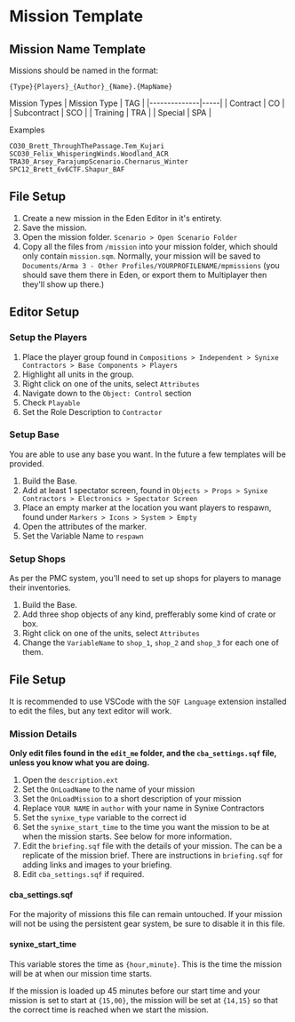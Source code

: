 # Mission Template

## Mission Name Template

Missions should be named in the format:

```
{Type}{Players}_{Author}_{Name}.{MapName}
```

Mission Types
| Mission Type | TAG |
|--------------|-----|
| Contract     | CO  |
| Subcontract  | SCO |
| Training     | TRA |
| Special      | SPA |

Examples

`CO30_Brett_ThroughThePassage.Tem_Kujari`
`SCO30_Felix_WhisperingWinds.Woodland_ACR`
`TRA30_Arsey_ParajumpScenario.Chernarus_Winter`
`SPC12_Brett_6v6CTF.Shapur_BAF`

## File Setup

1. Create a new mission in the Eden Editor in it's entirety.
2. Save the mission.
3. Open the mission folder. `Scenario > Open Scenario Folder`
4. Copy all the files from `/mission` into your mission folder, which should only contain `mission.sqm`.
Normally, your mission will be saved to `Documents/Arma 3 - Other Profiles/YOURPROFILENAME/mpmissions` (you should save them there in Eden, or export them to Multiplayer then they'll show up there.)

## Editor Setup

### Setup the Players

1. Place the player group found in `Compositions > Independent > Synixe Contractors > Base Components > Players`
2. Highlight all units in the group.
3. Right click on one of the units, select `Attributes`
4. Navigate down to the `Object: Control` section
5. Check `Playable`
6. Set the Role Description to `Contractor`

### Setup Base

You are able to use any base you want. In the future a few templates will be provided.

1. Build the Base.
2. Add at least 1 spectator screen, found in `Objects > Props > Synixe Contractors > Electronics > Spectator Screen`
3. Place an empty marker at the location you want players to respawn, found under `Markers > Icons > System > Empty`
4. Open the attributes of the marker.
5. Set the Variable Name to `respawn`

### Setup Shops

As per the PMC system, you'll need to set up shops for players to manage their inventories.

1. Build the Base.
2. Add three shop objects of any kind, prefferably some kind of crate or box.
3. Right click on one of the units, select `Attributes`
4. Change the `VariableName` to `shop_1`, `shop_2` and `shop_3` for each one of them.

## File Setup

It is recommended to use VSCode with the `SQF Language` extension installed to edit the files, but any text editor will work.

### Mission Details

**Only edit files found in the `edit_me` folder, and the `cba_settings.sqf` file, unless you know what you are doing.**

1. Open the `description.ext`
2. Set the `OnLoadName` to the name of your mission
3. Set the `OnLoadMission` to a short description of your mission
4. Replace `YOUR NAME` in `author` with your name in Synixe Contractors
5. Set the `synixe_type` variable to the correct id
6. Set the `synixe_start_time` to the time you want the mission to be at when the mission starts. See below for more information.
7. Edit the `briefing.sqf` file with the details of your mission. The can be a replicate of the mission brief. There are instructions in `briefing.sqf` for adding links and images to your briefing.
8. Edit `cba_settings.sqf` if required.

#### cba_settings.sqf

For the majority of missions this file can remain untouched. If your mission will not be using the persistent gear system, be sure to disable it in this file.


#### synixe_start_time

This variable stores the time as `{hour,minute}`. This is the time the mission will be at when our mission time starts.

If the mission is loaded up 45 minutes before our start time and your mission is set to start at `{15,00}`, the mission will be set at `{14,15}` so that the correct time is reached when we start the mission.
